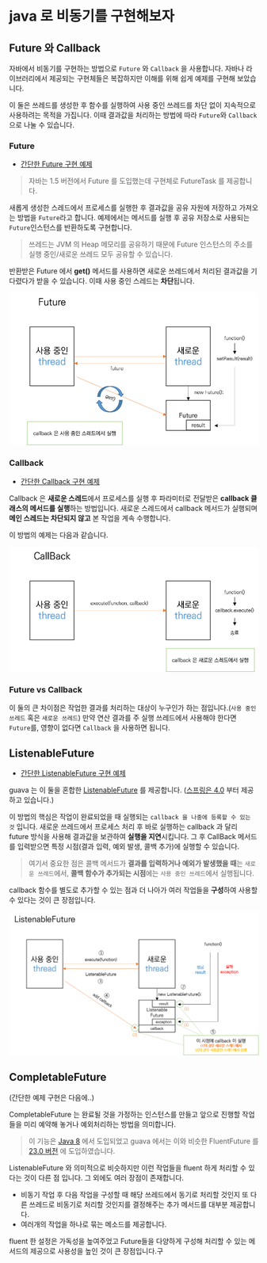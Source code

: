 # java 로 비동기를 구현해보자

## Future 와 Callback

자바에서 비동기를 구현하는 방법으로 `Future` 와 `Callback` 을 사용합니다.
자바나 라이브러리에서 제공되는 구현체들은 복잡하지만 이해를 위해 쉽게 예제를 구현해 보았습니다.

이 둘은 쓰레드를 생성한 후 함수를 실행하여 사용 중인 쓰레드를 차단 없이 지속적으로 사용하려는 목적을 가집니다.
이때 결과값을 처리하는 방법에 따라 `Future`와 `Callback`으로 나눌 수 있습니다.

### Future

- [간단한 Future 구현 예제](/async/jun/example/future/FutureExample.java)

> 자바는 1.5 버전에서 Future 를 도입했는데 구현체로 FutureTask 를 제공합니다.

새롭게 생성한 스레드에서 프로세스를 실행한 후 결과값을 공유 자원에 저장하고 가져오는 방법을 `Future`라고 합니다.
예제에서는 메서드를 실행 후 공유 저장소로 사용되는 `Future`인스턴스를 반환하도록 구현합니다.

> 쓰레드는 JVM 의 Heap 메모리를 공유하기 때문에 Future 인스턴스의 주소를 실행 중인/새로운 쓰레드 모두 공유할 수 있습니다.
  
반환받은 Future 에서 **get()** 메서드를 사용하면 새로운 쓰레드에서 처리된 결과값을 기다렸다가 받을 수 있습니다.
이때 사용 중인 스레드는 **차단**됩니다.


![Future process](img/future.png)


### Callback

- [간단한 Callback 구현 예제](/async/jun/example/callback/CallBackExample.java)

Callback 은 **새로운 스레드**에서 프로세스를 실행 후 파라미터로 전달받은 **callback 클래스의 메서드를 실행**하는 방법입니다.
새로운 스레드에서 callback 메서드가 실행되며 **메인 스레드는 차단되지 않고** 본 작업을 계속 수행합니다.

이 방법의 예제는 다음과 같습니다.


![Callback process](img/callback.png)


### Future vs Callback

이 둘의 큰 차이점은 작업한 결과를 처리하는 대상이 누구인가 하는 점입니다.(`사용 중인 쓰레드` 혹은 `새로운 쓰레드`)
만약 연산 결과를 주 실행 쓰레드에서 사용해야 한다면 `Future`를, 영향이 없다면 `Callback` 을 사용하면 됩니다.

## ListenableFuture

- [간단한 ListenableFuture 구현 예제](/async/jun/example/asyncFuture/ListenableFutureExample.java)

guava 는 이 둘을 혼합한 [ListenableFuture](https://github.com/google/guava/wiki/ListenableFutureExplained) 를 제공합니다.
([스프링은 4.0](https://docs.spring.io/spring/docs/current/javadoc-api/org/springframework/util/concurrent/ListenableFuture.html)
부터 제공하고 있습니다.)

이 방법의 핵심은 작업이 완료되었을 때 실행되는 `callback 을 나중에 등록할 수 있는 것` 입니다.
새로운 쓰레드에서 프로세스 처리 후 바로 실행하는 callback 과 달리 future 방식을 사용해 결과값을 보관하여 **실행을 지연**시킵니다.
그 후 CallBack 메서드를 입력받으면 특정 시점(결과 입력, 예외 발생, 콜백 추가)에 실행할 수 있습니다.

> 여기서 중요한 점은 콜백 메서드가 **결과를 입력하거나 예외가 발생했을 때**는 `새로운 쓰레드`에서, **콜백 함수가 추가되는 시점**에는 
> `사용 중인 쓰레드`에서 실행됩니다.

callback 함수를 별도로 추가할 수 있는 점과 더 나아가 여러 작업들을 **구성**하여 사용할 수 있다는 것이 큰 장점입니다.


![ListenableFutre process](img/listenablefuture.png)


## CompletableFuture

(간단한 예제 구현은 다음에..)

CompletableFuture 는 완료될 것을 가정하는 인스턴스를 만들고 앞으로 진행할 작업들을 미리 예약해 놓거나 예외처리하는 방법을 의미합니다.

> 이 기능은 [Java 8](https://docs.oracle.com/javase/8/docs/api/java/util/concurrent/CompletableFuture.html) 에서 도입되었고 guava 에서는 이와 비슷한 FluentFuture 를 [23.0 버전](https://github.com/google/guava/wiki/Release23) 에 도입하였습니다.

ListenableFuture 와 의미적으로 비슷하지만 이런 작업들을 fluent 하게 처리할 수 있다는 것이 다른 점 입니다.
그 외에도 여러 장점이 존재합니다.
- 비동기 작업 후 다음 작업을 구성할 때 해당 쓰레드에서 동기로 처리할 것인지 또 다른 쓰레드로 비동기로 처리할 것인지를 결정해주는 
추가 메서드를 대부분 제공합니다.
- 여러개의 작업을 하나로 묶는 메소드를 제공합니다.

fluent 한 설정은 가독성을 높여주었고 Future들을 다양하게 구성해 처리할 수 있는 메서드의 제공으로 사용성을 높인 것이 큰 장점입니다.구
